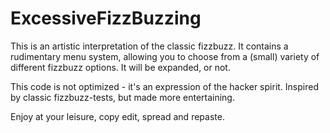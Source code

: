 # ExcessiveFizzBuzzing
This is an artistic interpretation of the classic fizzbuzz. 
It contains a rudimentary menu system, allowing you to choose from a (small) variety of different fizzbuzz options.
It will be expanded, or not.

This code is not optimized - it's an expression of the hacker spirit. Inspired by classic fizzbuzz-tests, but made more entertaining.

Enjoy at your leisure, copy edit, spread and repaste.
